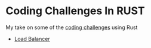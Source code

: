 # Coding Challenges In RUST
My take on some of the [coding challenges](https://codingchallenges.fyi/challenges/intro) using Rust

* [Load Balancer](load-balancer)